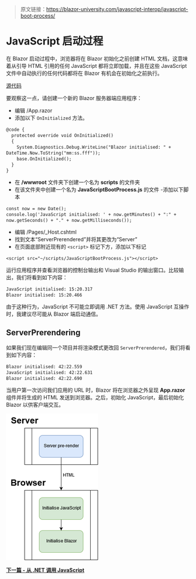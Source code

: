 > 原文链接：https://blazor-university.com/javascript-interop/javascript-boot-process/

# JavaScript 启动过程
在 Blazor 启动过程中，浏览器将在 Blazor 初始化之前创建 HTML 文档，这意味着从引导 HTML 引用的任何 JavaScript 都将立即加载，并且在这些 JavaScript 文件中自动执行的任何代码都将在 Blazor 有机会在初始化之前执行。

[源代码](https://github.com/mrpmorris/blazor-university/tree/master/src/JavaScriptInterop/JavaScriptBootProcess)

要观察这一点，请创建一个新的 Blazor 服务器端应用程序：

- 编辑 /App.razor
- 添加以下 `OnInitialized` 方法。

```
@code {
  protected override void OnInitialized()
  {
    System.Diagnostics.Debug.WriteLine("Blazor initialised: " + DateTime.Now.ToString("mm:ss.fff"));
    base.OnInitialized();
  }
}
```

- 在 **/wwwroot** 文件夹下创建一个名为 **scripts** 的文件夹
- 在该文件夹中创建一个名为 **JavaScriptBootProcess.js** 的文件
-添加以下脚本
```
const now = new Date();
console.log('JavaScript initialised: ' + now.getMinutes() + ":" + now.getSeconds() + "." + now.getMilliseconds());
```
- 编辑 /Pages/_Host.cshtml
- 找到文本“ServerPrerendered”并将其更改为“Server”
- 在页面底部附近现有的 `<script>` 标记下方，添加以下标记
```
<script src="~/scripts/JavaScriptBootProcess.js"></script>
```

运行应用程序并查看浏览器的控制台输出和 Visual Studio 的输出窗口。比较输出，我们将看到如下内容：

```
JavaScript initialised: 15:20.317
Blazor initialised: 15:20.466
```

由于这种行为，JavaScript 不可能立即调用 .NET 方法。使用 JavaScript 互操作时，我建议尽可能从 Blazor 端启动通信。

## ServerPrerendering
如果我们现在编辑同一个项目并将渲染模式更改回 `ServerPrerendered`，我们将看到如下内容：

```
Blazor initialised: 42:22.559
JavaScript initialised: 42:22.631
Blazor initialised: 42:22.690
```

当用户第一次访问我们应用的 URL 时，Blazor 将在浏览器之外呈现 **App.razor** 组件并将生成的 HTML 发送到浏览器。之后，初始化 JavaScript，最后初始化 Blazor 以供客户端交互。

![](JavaScriptBootProcessDiagram.png)

**[下一篇 - 从 .NET 调用 JavaScript](/javascript-interop/calling-javascript-from-dotnet/)**